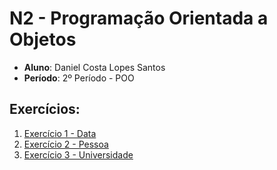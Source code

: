 # N2 - Programação Orientada a Objetos

- **Aluno**: Daniel Costa Lopes Santos
- **Período**: 2º Período - POO

## Exercícios:

1. [Exercício 1 - Data](https://github.com/ieldancosta/N2-POO/tree/main/N2/src/Ex1)
2. [Exercício 2 - Pessoa](https://github.com/ieldancosta/N2-POO/tree/main/N2/src/Ex2)
3. [Exercício 3 - Universidade](https://github.com/ieldancosta/N2-POO/tree/main/N2/src/Ex3)
